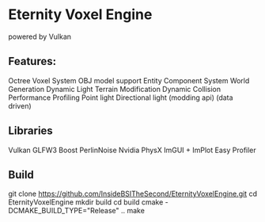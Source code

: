 # Eternity Voxel Engine
powered by Vulkan

## Features:
Octree Voxel System
OBJ model support
Entity Component System
World Generation
Dynamic Light
Terrain Modification
Dynamic Collision
Performance Profiling
Point light
Directional light
(modding api)
(data driven)

## Libraries
Vulkan
GLFW3
Boost
PerlinNoise
Nvidia PhysX
ImGUI + ImPlot
Easy Profiler


## Build
git clone https://github.com/InsideBSITheSecond/EternityVoxelEngine.git
cd EternityVoxelEngine
mkdir build
cd build
cmake -DCMAKE_BUILD_TYPE="Release" ..
make